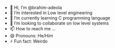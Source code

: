 - 👋 Hi, I’m @brahim-adeola
- 👀 I’m interested in Low level engineering 
- 🌱 I’m currently learning C programming language 
- 💞️ I’m looking to collaborate on low level systems 
- 📫 How to reach me ...
- 😄 Pronouns: He/Him
- ⚡ Fun fact: Weirdo

<!---
brahim-adeola/brahim-adeola is a ✨ special ✨ repository because its `README.md` (this file) appears on your GitHub profile.
You can click the Preview link to take a look at your changes.
--->
